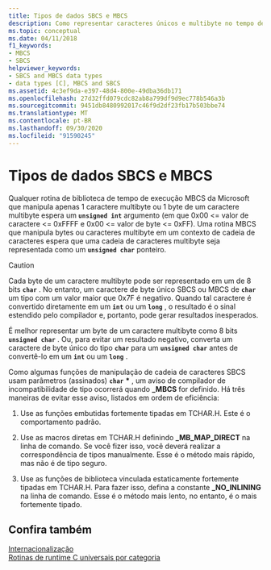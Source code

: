 ```yaml
---
title: Tipos de dados SBCS e MBCS
description: Como representar caracteres únicos e multibyte no tempo de execução do Microsoft C.
ms.topic: conceptual
ms.date: 04/11/2018
f1_keywords:
- MBCS
- SBCS
helpviewer_keywords:
- SBCS and MBCS data types
- data types [C], MBCS and SBCS
ms.assetid: 4c3ef9da-e397-48d4-800e-49dba36db171
ms.openlocfilehash: 27d32ffd079cdc82ab8a799df9d9ec778b546a3b
ms.sourcegitcommit: 9451db8480992017c46f9d2df23fb17b503bbe74
ms.translationtype: MT
ms.contentlocale: pt-BR
ms.lasthandoff: 09/30/2020
ms.locfileid: "91590245"
---
```

# <a name="sbcs-and-mbcs-data-types"></a>Tipos de dados SBCS e MBCS

Qualquer rotina de biblioteca de tempo de execução MBCS da Microsoft que manipula apenas 1 caractere multibyte ou 1 byte de um caractere multibyte espera um **`unsigned int`** argumento (em que 0x00 <= valor de caractere <= 0xFFFF e 0x00 <= valor de byte <= 0xFF). Uma rotina MBCS que manipula bytes ou caracteres multibyte em um contexto de cadeia de caracteres espera que uma cadeia de caracteres multibyte seja representada como um **`unsigned char`** ponteiro.

> [!CAUTION]
> Cada byte de um caractere multibyte pode ser representado em um de 8 bits **`char`** . No entanto, um caractere de byte único SBCS ou MBCS de **`char`** um tipo com um valor maior que 0x7F é negativo. Quando tal caractere é convertido diretamente em um **`int`** ou um **`long`** , o resultado é o sinal estendido pelo compilador e, portanto, pode gerar resultados inesperados.

É melhor representar um byte de um caractere multibyte como 8 bits **`unsigned char`** . Ou, para evitar um resultado negativo, converta um caractere de byte único do tipo **`char`** para um **`unsigned char`** antes de convertê-lo em um **`int`** ou um **`long`** .

Como algumas funções de manipulação de cadeia de caracteres SBCS usam parâmetros (assinados) **`char`** <strong>\*</strong> , um aviso de compilador de incompatibilidade de tipo ocorrerá quando **_MBCS** for definido. Há três maneiras de evitar esse aviso, listados em ordem de eficiência:

1. Use as funções embutidas fortemente tipadas em TCHAR.H. Este é o comportamento padrão.

1. Use as macros diretas em TCHAR.H definindo **_MB_MAP_DIRECT** na linha de comando. Se você fizer isso, você deverá realizar a correspondência de tipos manualmente. Esse é o método mais rápido, mas não é de tipo seguro.

1. Use as funções de biblioteca vinculada estaticamente fortemente tipadas em TCHAR.H. Para fazer isso, defina a constante **_NO_INLINING** na linha de comando. Esse é o método mais lento, no entanto, é o mais fortemente tipado.

## <a name="see-also"></a>Confira também

[Internacionalização](../c-runtime-library/internationalization.md)<br/>
[Rotinas de runtime C universais por categoria](../c-runtime-library/run-time-routines-by-category.md)<br/>
